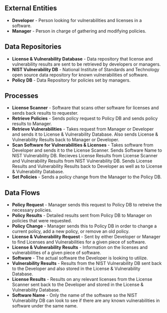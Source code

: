 ## External Entities
* **Developer** - Person looking for vulnerabilities and licenses in a software.
* **Manager** - Person in charge of gathering and modifying policies.

## Data Repositories
* **License & Vulnerability Database** - Data repository that license and vulnerability results are sent to be retrieved by developers or managers.
* **NIST Vulnerability DB** - National Institute of Standards and Technology open source data repository for known vulnerabilities of software.
* **Policy DB** - Data Repository for policies set by managers.

## Processes
* **License Scanner** - Software that scans other software for licenses and sends back results to requester.
* **Retrieve Policies** - Sends policy request to Policy DB and sends policy results to Manager.
* **Retrieve Vulnerabilities** - Takes request from Manager or Developer and sends it to License & Vulnerability Database. Also sends License & Vulnerability Results back to Manager or Developer.
* **Scan Software for Vulnerabilities & Licenses** - Takes software from Developer and sends it to the License Scanner. Sends Software Name to NIST Vulnerability DB. Recieves License Results from License Scanner and Vulnerability Results from NIST Vulnerability DB. Sends License Results and Vulnerability Results back to Developer as well as to License & Vulnerability Database.
* **Set Policies** - Sends a policy change from the Manager to the Policy DB.

## Data Flows
* **Policy Request** - Manager sends this request to Policy DB to retreive the necessary policies.
* **Policy Results** - Detailed results sent from Policy DB to Manager on policies that were requested.
* **Policy Change** - Manager sends this to Policy DB in order to change a current policy, add a new policy, or remove an old policy.
* **License & Vulnerability Request** - Sent by either Developer or Manager to find Licenses and Vulnerabilities for a given piece of software.
* **License & Vulnerability Results** - Information on the licenses and vulnerabilities of a given piece of software.
* **Software** - The actual software the Developer is looking to utilize.
* **Vulnerability Results** - Results from the NIST Vulnerability DB sent back to the Developer and also stored in the License & Vulnerability Database.
* **License Results** - Results on any relevant licenses from the License Scanner sent back to the Developer and stored in the License & Vulnerability Database.
* **Software Name** - Only the name of the software so the NIST Vulnerability DB can look to see if there are any known vulnerabilities in software under the same name.
